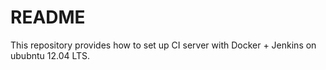 # README

This repository provides how to set up CI server with Docker + Jenkins on ububntu 12.04 LTS.
